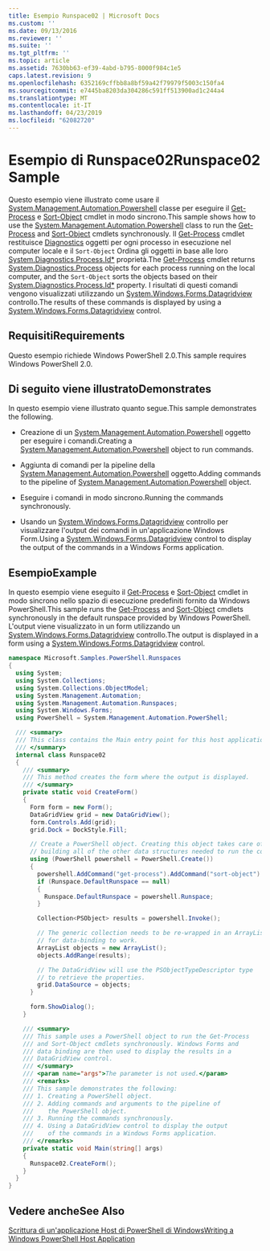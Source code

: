 ```yaml
---
title: Esempio Runspace02 | Microsoft Docs
ms.custom: ''
ms.date: 09/13/2016
ms.reviewer: ''
ms.suite: ''
ms.tgt_pltfrm: ''
ms.topic: article
ms.assetid: 7630bb63-ef39-4abd-b795-8000f984c1e5
caps.latest.revision: 9
ms.openlocfilehash: 6352169cffbb8a8bf59a42f79979f5003c150fa4
ms.sourcegitcommit: e7445ba8203da304286c591ff513900ad1c244a4
ms.translationtype: MT
ms.contentlocale: it-IT
ms.lasthandoff: 04/23/2019
ms.locfileid: "62082720"
---
```

# <a name="runspace02-sample"></a><span data-ttu-id="c26c3-102">Esempio di Runspace02</span><span class="sxs-lookup"><span data-stu-id="c26c3-102">Runspace02 Sample</span></span>

<span data-ttu-id="c26c3-103">Questo esempio viene illustrato come usare il [System.Management.Automation.Powershell](/dotnet/api/system.management.automation.powershell) classe per eseguire il [Get-Process](/powershell/module/Microsoft.PowerShell.Management/Get-Process) e [Sort-Object](/powershell/module/Microsoft.PowerShell.Utility/Sort-Object) cmdlet in modo sincrono.</span><span class="sxs-lookup"><span data-stu-id="c26c3-103">This sample shows how to use the [System.Management.Automation.Powershell](/dotnet/api/system.management.automation.powershell) class to run the [Get-Process](/powershell/module/Microsoft.PowerShell.Management/Get-Process) and [Sort-Object](/powershell/module/Microsoft.PowerShell.Utility/Sort-Object) cmdlets synchronously.</span></span> <span data-ttu-id="c26c3-104">Il [Get-Process](/powershell/module/Microsoft.PowerShell.Management/Get-Process) cmdlet restituisce [Diagnostics](/dotnet/api/System.Diagnostics.Process) oggetti per ogni processo in esecuzione nel computer locale e il `Sort-Object` Ordina gli oggetti in base alle loro [ System.Diagnostics.Process.Id\*](/dotnet/api/System.Diagnostics.Process.Id) proprietà.</span><span class="sxs-lookup"><span data-stu-id="c26c3-104">The [Get-Process](/powershell/module/Microsoft.PowerShell.Management/Get-Process) cmdlet returns [System.Diagnostics.Process](/dotnet/api/System.Diagnostics.Process) objects for each process running on the local computer, and the `Sort-Object` sorts the objects based on their [System.Diagnostics.Process.Id\*](/dotnet/api/System.Diagnostics.Process.Id) property.</span></span> <span data-ttu-id="c26c3-105">I risultati di questi comandi vengono visualizzati utilizzando un [System.Windows.Forms.Datagridview](/dotnet/api/System.Windows.Forms.DataGridView) controllo.</span><span class="sxs-lookup"><span data-stu-id="c26c3-105">The results of these commands is displayed by using a [System.Windows.Forms.Datagridview](/dotnet/api/System.Windows.Forms.DataGridView) control.</span></span>

## <a name="requirements"></a><span data-ttu-id="c26c3-106">Requisiti</span><span class="sxs-lookup"><span data-stu-id="c26c3-106">Requirements</span></span>

<span data-ttu-id="c26c3-107">Questo esempio richiede Windows PowerShell 2.0.</span><span class="sxs-lookup"><span data-stu-id="c26c3-107">This sample requires Windows PowerShell 2.0.</span></span>

## <a name="demonstrates"></a><span data-ttu-id="c26c3-108">Di seguito viene illustrato</span><span class="sxs-lookup"><span data-stu-id="c26c3-108">Demonstrates</span></span>

<span data-ttu-id="c26c3-109">In questo esempio viene illustrato quanto segue.</span><span class="sxs-lookup"><span data-stu-id="c26c3-109">This sample demonstrates the following.</span></span>

- <span data-ttu-id="c26c3-110">Creazione di un [System.Management.Automation.Powershell](/dotnet/api/system.management.automation.powershell) oggetto per eseguire i comandi.</span><span class="sxs-lookup"><span data-stu-id="c26c3-110">Creating a [System.Management.Automation.Powershell](/dotnet/api/system.management.automation.powershell) object to run commands.</span></span>

- <span data-ttu-id="c26c3-111">Aggiunta di comandi per la pipeline della [System.Management.Automation.Powershell](/dotnet/api/system.management.automation.powershell) oggetto.</span><span class="sxs-lookup"><span data-stu-id="c26c3-111">Adding commands to the pipeline of [System.Management.Automation.Powershell](/dotnet/api/system.management.automation.powershell) object.</span></span>

- <span data-ttu-id="c26c3-112">Eseguire i comandi in modo sincrono.</span><span class="sxs-lookup"><span data-stu-id="c26c3-112">Running the commands synchronously.</span></span>

- <span data-ttu-id="c26c3-113">Usando un [System.Windows.Forms.Datagridview](/dotnet/api/System.Windows.Forms.DataGridView) controllo per visualizzare l'output dei comandi in un'applicazione Windows Form.</span><span class="sxs-lookup"><span data-stu-id="c26c3-113">Using a [System.Windows.Forms.Datagridview](/dotnet/api/System.Windows.Forms.DataGridView) control to display the output of the commands in a Windows Forms application.</span></span>

## <a name="example"></a><span data-ttu-id="c26c3-114">Esempio</span><span class="sxs-lookup"><span data-stu-id="c26c3-114">Example</span></span>

<span data-ttu-id="c26c3-115">In questo esempio viene eseguito il [Get-Process](/powershell/module/Microsoft.PowerShell.Management/Get-Process) e [Sort-Object](/powershell/module/Microsoft.PowerShell.Utility/Sort-Object) cmdlet in modo sincrono nello spazio di esecuzione predefiniti fornito da Windows PowerShell.</span><span class="sxs-lookup"><span data-stu-id="c26c3-115">This sample runs the [Get-Process](/powershell/module/Microsoft.PowerShell.Management/Get-Process) and [Sort-Object](/powershell/module/Microsoft.PowerShell.Utility/Sort-Object) cmdlets synchronously in the default runspace provided by Windows PowerShell.</span></span> <span data-ttu-id="c26c3-116">L'output viene visualizzato in un form utilizzando un [System.Windows.Forms.Datagridview](/dotnet/api/System.Windows.Forms.DataGridView) controllo.</span><span class="sxs-lookup"><span data-stu-id="c26c3-116">The output is displayed in a form using a [System.Windows.Forms.Datagridview](/dotnet/api/System.Windows.Forms.DataGridView) control.</span></span>

```csharp
namespace Microsoft.Samples.PowerShell.Runspaces
{
  using System;
  using System.Collections;
  using System.Collections.ObjectModel;
  using System.Management.Automation;
  using System.Management.Automation.Runspaces;
  using System.Windows.Forms;
  using PowerShell = System.Management.Automation.PowerShell;

  /// <summary>
  /// This class contains the Main entry point for this host application.
  /// </summary>
  internal class Runspace02
  {
    /// <summary>
    /// This method creates the form where the output is displayed.
    /// </summary>
    private static void CreateForm()
    {
      Form form = new Form();
      DataGridView grid = new DataGridView();
      form.Controls.Add(grid);
      grid.Dock = DockStyle.Fill;

      // Create a PowerShell object. Creating this object takes care of
      // building all of the other data structures needed to run the command.
      using (PowerShell powershell = PowerShell.Create())
      {
        powershell.AddCommand("get-process").AddCommand("sort-object").AddArgument("ID");
        if (Runspace.DefaultRunspace == null)
        {
          Runspace.DefaultRunspace = powershell.Runspace;
        }

        Collection<PSObject> results = powershell.Invoke();

        // The generic collection needs to be re-wrapped in an ArrayList
        // for data-binding to work.
        ArrayList objects = new ArrayList();
        objects.AddRange(results);

        // The DataGridView will use the PSObjectTypeDescriptor type
        // to retrieve the properties.
        grid.DataSource = objects;
      }

      form.ShowDialog();
    }

    /// <summary>
    /// This sample uses a PowerShell object to run the Get-Process
    /// and Sort-Object cmdlets synchronously. Windows Forms and
    /// data binding are then used to display the results in a
    /// DataGridView control.
    /// </summary>
    /// <param name="args">The parameter is not used.</param>
    /// <remarks>
    /// This sample demonstrates the following:
    /// 1. Creating a PowerShell object.
    /// 2. Adding commands and arguments to the pipeline of
    ///    the PowerShell object.
    /// 3. Running the commands synchronously.
    /// 4. Using a DataGridView control to display the output
    ///    of the commands in a Windows Forms application.
    /// </remarks>
    private static void Main(string[] args)
    {
      Runspace02.CreateForm();
    }
  }
}
```

## <a name="see-also"></a><span data-ttu-id="c26c3-117">Vedere anche</span><span class="sxs-lookup"><span data-stu-id="c26c3-117">See Also</span></span>

[<span data-ttu-id="c26c3-118">Scrittura di un'applicazione Host di PowerShell di Windows</span><span class="sxs-lookup"><span data-stu-id="c26c3-118">Writing a Windows PowerShell Host Application</span></span>](./writing-a-windows-powershell-host-application.md)